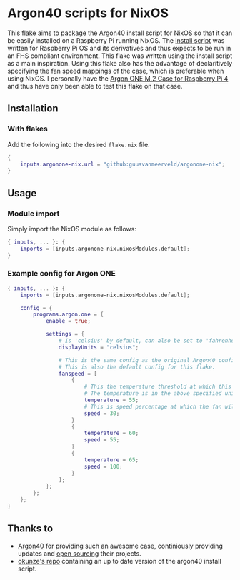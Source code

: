# Argon40 scripts for NixOS

This flake aims to package the [Argon40](https://argon40.com/) install script for NixOS so that it can be easily installed on a Raspberry Pi running NixOS. The [install script](https://download.argon40.com/argon1.sh) was written for Raspberry Pi OS and its derivatives and thus expects to be run in an FHS compliant environment. This flake was written using the install script as a main inspiration. Using this flake also has the advantage of declaritively specifying the fan speed mappings of the case, which is preferable when using NixOS. I personally have the [Argon ONE M.2 Case for Raspberry Pi 4](https://argon40.com/products/argon-one-m-2-case-for-raspberry-pi-4) and thus have only been able to test this flake on that case.

## Installation

### With flakes

Add the following into the desired `flake.nix` file.

```nix
{
    inputs.argonone-nix.url = "github:guusvanmeerveld/argonone-nix";
}
```

## Usage

### Module import

Simply import the NixOS module as follows:

```nix
{ inputs, ... }: {
    imports = [inputs.argonone-nix.nixosModules.default];
}
```

### Example config for Argon ONE

```nix
{ inputs, ... }: {
    imports = [inputs.argonone-nix.nixosModules.default];

    config = {
        programs.argon.one = {
            enable = true;

            settings = {
                # Is 'celsius' by default, can also be set to 'fahrenheit'
                displayUnits = "celsius";

                # This is the same config as the original Argon40 config.
                # This is also the default config for this flake.
                fanspeed = [
                    {
                        # This the temperature threshold at which this fan speed will activate.
                        # The temperature is in the above specified unit.
                        temperature = 55;
                        # This is speed percentage at which the fan will spin.
                        speed = 30;
                    }
                    {
                        temperature = 60;
                        speed = 55;
                    }
                    {
                        temperature = 65;
                        speed = 100;
                    }
                ];
            };
        };
    };
}
```

## Thanks to

- [Argon40](https://argon40.com/) for providing such an awesome case, continiously providing updates and [open sourcing](https://github.com/Argon40Tech) their projects.
- [okunze's repo](https://github.com/okunze/Argon40-ArgonOne-Script) containing an up to date version of the argon40 install script.
